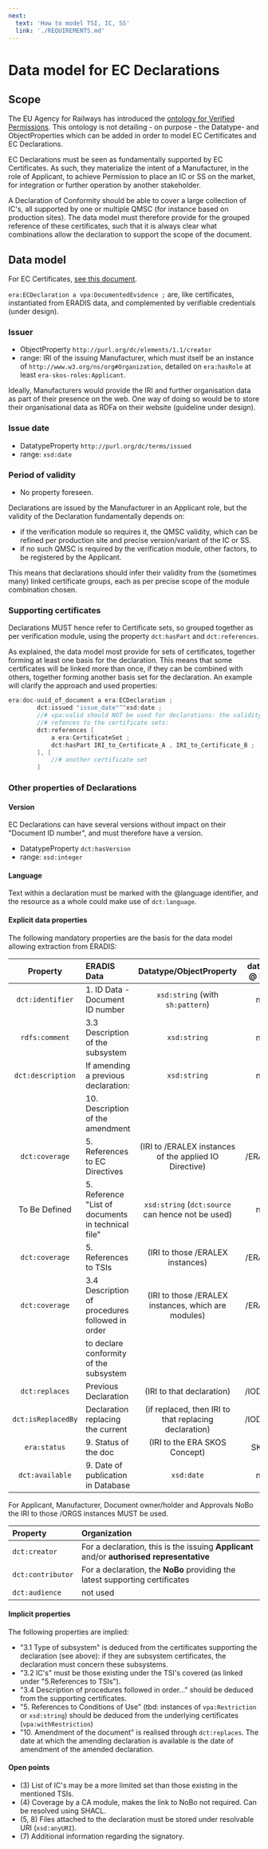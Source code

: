 ```yaml
---
next:
  text: 'How to model TSI, IC, SS'
  link: './REQUIREMENTS.md'
---
```

# Data model for EC Declarations

## Scope

The EU Agency for Railways has introduced the [ontology for Verified Permissions](https://w3id.org/vpa). This ontology is not detailing - on purpose - the Datatype- and ObjectProperties which can be added in order to model EC Certificates and EC Declarations.

EC Declarations must be seen as fundamentally supported by EC Certificates. As such, they materialize the intent of a Manufacturer, in the role of Applicant, to achieve Permission to place an IC or SS on the market, for integration or further operation by another stakeholder.

A Declaration of Conformity should be able to cover a large collection of IC's, all supported by one or multiple QMSC (for instance based on production sites). The data model must therefore provide for the grouped reference of these certificates, such that it is always clear what combinations allow the declaration to support the scope of the document.

## Data model

For EC Certificates, [see this document](CERTIFICATES.md).

`era:ECDeclaration a vpa:DocumentedEvidence ;` are, like certificates, instantiated from ERADIS data, and complemented by verifiable credentials (under design).

### Issuer

- ObjectProperty `http://purl.org/dc/elements/1.1/creator`
- range: IRI of the issuing Manufacturer, which must itself be an instance of `http://www.w3.org/ns/org#Organization`, detailed on `era:hasRole` at least `era-skos-roles:Applicant`.

Ideally, Manufacturers would provide the IRI and further organisation data as part of their presence on the web. One way of doing so would be to store their organisational data as RDFa on their website (guideline under design).

### Issue date

- DatatypeProperty `http://purl.org/dc/terms/issued`
- range: `xsd:date`

### Period of validity

- No property foreseen.

Declarations are issued by the Manufacturer in an Applicant role, but the validity of the Declaration fundamentally depends on:

- if the verification module so requires it, the QMSC validity, which can be refined per production site and precise version/variant of the IC or SS.
- if no such QMSC is required by the verification module, other factors, to be registered by the Applicant.

This means that declarations should infer their validity from the (sometimes many) linked certificate groups, each as per precise scope of the module combination chosen.

### Supporting certificates

Declarations MUST hence refer to Certificate sets, so grouped together as per verification module, using the property `dct:hasPart` and `dct:references`.

As explained, the data model most provide for sets of certificates, together forming at least one basis for the declaration. This means that some certificates will be linked more than once, if they can be combined with others, together forming another basis set for the declaration. An example will clarify the approach and used properties:

```csharp
era:doc-uuid_of_document a era:ECDeclaration ;
        dct:issued "issue_date"^^xsd:date ;
        //# vpa:valid should NOT be used for declarations: the validity must be deduced from the underlying certificates! 
        //# refences to the certificate sets:
        dct:references [
            a era:CertificateSet ;
            dct:hasPart IRI_to_Certificate_A , IRI_to_Certificate_B ;
        ], [
            //# another certificate set
        ]

```

### Other properties of Declarations

#### Version

EC Declarations can have several versions without impact on their "Document ID number", and must therefore have a version.

- DatatypeProperty `dct:hasVersion`
- range: `xsd:integer`

#### Language

Text within a declaration must be marked with the @language identifier, and the resource as a whole could make use of `dct:language`.

#### Explicit data properties

The following mandatory properties are the basis for the data model allowing extraction from ERADIS:

|      Property      | ERADIS Data                                        |                Datatype/ObjectProperty                 | dataset @ ERA |
| :----------------: | :------------------------------------------------- | :----------------------------------------------------: | :-----------: |
|  `dct:identifier`  | 1. ID Data - Document ID number                    |            `xsd:string` (with `sh:pattern`)            |      n/a      |
|   `rdfs:comment`   | 3.3 Description of the subsystem                   |                      `xsd:string`                      |      n/a      |
| `dct:description`  | If amending a previous declaration:                |                      `xsd:string`                      |      n/a      |
|                    | 10. Description of the amendment                   |                                                        |               |
|   `dct:coverage`   | 5. References to EC Directives                     | (IRI to /ERALEX instances of the applied IO Directive) |    /ERALEX    |
|   To Be Defined    | 5. Reference "List of documents in technical file" |   `xsd:string` (`dct:source` can hence not be used)    |      n/a      |
|   `dct:coverage`   | 5. References to TSIs                              |            (IRI to those /ERALEX instances)            |    /ERALEX    |
|   `dct:coverage`   | 3.4 Description of procedures followed in order    |  (IRI to those /ERALEX instances, which are modules)   |    /ERALEX    |
|                    | to declare conformity of the subsystem             |                                                        |               |
|   `dct:replaces`   | Previous Declaration                               |               (IRI to that declaration)                |    /IODOCS    |
| `dct:isReplacedBy` | Declaration replacing the current                  | (if replaced, then IRI to that replacing declaration)  |    /IODOCS    |
|    `era:status`    | 9. Status of the doc                               |             (IRI to the ERA SKOS Concept)              |     SKOS      |
|  `dct:available`   | 9. Date of publication in Database                 |                       `xsd:date`                       |      n/a      |

For Applicant, Manufacturer, Document owner/holder and Approvals NoBo the IRI to those /ORGS instances MUST be used.

| Property          | Organization                                                                              |
| :---------------- | :---------------------------------------------------------------------------------------- |
| `dct:creator`     | For a declaration, this is the issuing **Applicant** and/or **authorised representative** |
| `dct:contributor` | For a declaration, the **NoBo** providing the latest supporting certificates              |
| `dct:audience`    | not used                                                                                  |

#### Implicit properties

The following properties are implied:

- "3.1 Type of subsystem" is deduced from the certificates supporting the declaration (see above): if they are subsystem certificates, the declaration must concern these subsystems.
- "3.2 IC's" must be those existing under the TSI's covered (as linked under "5.References to TSIs").  
- "3.4 Description of procedures followed in order..." should be deduced from the supporting certificates.
- "5. References to Conditions of Use" (tbd: instances of `vpa:Restriction` or `xsd:string`) should be deduced from the underlying certificates (`vpa:withRestriction`)
- "10. Amendment of the document" is realised through `dct:replaces`. The date at which the amending declaration is available is the date of amendment of the amended declaration.

#### Open points

- (3) List of IC's may be a more limited set than those existing in the mentioned TSIs.
- (4) Coverage by a CA module, makes the link to NoBo not required. Can be resolved using SHACL.
- (5, 8) Files attached to the declaration must be stored under resolvable URI (`xsd:anyURI`).
- (7) Additional information regarding the signatory.
